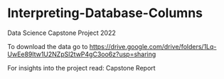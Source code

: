# Interpreting-Database-Columns
Data Science Capstone Project 2022

To download the data go to https://drive.google.com/drive/folders/1Lq-UwEe89ltw1U2NZpSl2twP4gC3oo6z?usp=sharing

For insights into the project read: Capstone Report 
